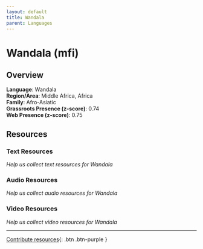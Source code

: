 ```yaml
---
layout: default
title: Wandala
parent: Languages
---
```


# Wandala (mfi)

## Overview

**Language**: Wandala  
**Region/Area**: Middle Africa, Africa  
**Family**: Afro-Asiatic  
**Grassroots Presence (z-score)**: 0.74  
**Web Presence (z-score)**: 0.75  

## Resources

### Text Resources
*Help us collect text resources for Wandala*

### Audio Resources
*Help us collect audio resources for Wandala*

### Video Resources
*Help us collect video resources for Wandala*

---

[Contribute resources](https://forms.office.com/e/1SfLJx3u1r){: .btn .btn-purple }
